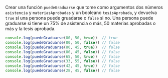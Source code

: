 Crear una función `puedeGraduarse` que tome como argumentos dos números `asistencia` y `materiasAprobadas` y un booleano `tesisAprobada`, y devuelva `true` si una persona puede gruadarse o `false` si no. Una persona puede graduarse si tiene un 75% de asistencia o más, 50 materias aprobadas o más y la tesis aprobada.

```javascript
console.log(puedeGraduarse(80, 50, true))  // true
console.log(puedeGraduarse(80, 50, false)) // false
console.log(puedeGraduarse(80, 45, true))  // false
console.log(puedeGraduarse(80, 45, false)) // false
console.log(puedeGraduarse(65, 50, true))  // false
console.log(puedeGraduarse(33, 55, false)) // false
console.log(puedeGraduarse(42, 45, true))  // false
console.log(puedeGraduarse(28, 45, false)) // false
```